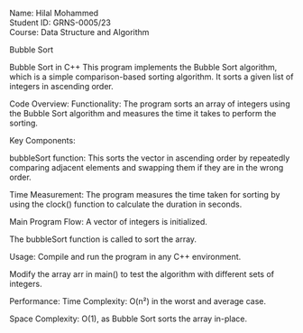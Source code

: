 Name: Hilal Mohammed  
Student ID: GRNS-0005/23  
Course: Data Structure and Algorithm  

Bubble Sort 


Bubble Sort in C++ This program implements the Bubble Sort algorithm, which is a simple comparison-based sorting algorithm. It sorts a given list of integers in ascending order.

Code Overview: Functionality: The program sorts an array of integers using the Bubble Sort algorithm and measures the time it takes to perform the sorting.

Key Components:

bubbleSort function: This sorts the vector in ascending order by repeatedly comparing adjacent elements and swapping them if they are in the wrong order.

Time Measurement: The program measures the time taken for sorting by using the clock() function to calculate the duration in seconds.

Main Program Flow: A vector of integers is initialized.

The bubbleSort function is called to sort the array.

Usage: Compile and run the program in any C++ environment.

Modify the array arr in main() to test the algorithm with different sets of integers.

Performance: Time Complexity: O(n²) in the worst and average case.

Space Complexity: O(1), as Bubble Sort sorts the array in-place.

